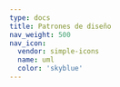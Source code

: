 ```yaml
---
type: docs
title: Patrones de diseño
nav_weight: 500
nav_icon:
  vendor: simple-icons
  name: uml
  color: 'skyblue'
---
```

